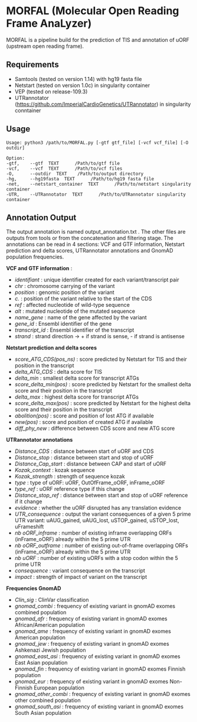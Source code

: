# MORFAL (Molecular Open Reading Frame AnaLyzer)
MORFAL is a pipeline build for the prediction of TIS and annotation of uORF (upstream open reading frame). 

## Requirements
- Samtools (tested on version 1.14) with hg19 fasta file
- Netstart (tested on version 1.0c) in singularity container
- VEP (tested on release-109.3)
- UTRannotator (<https://github.com/ImperialCardioGenetics/UTRannotator>) in singularity conntainer

## Usage

```
Usage: python3 /path/to/MORFAL.py [-gtf gtf_file] [-vcf vcf_file] [-O outdir]

Option:
-gtf,    --gtf  TEXT      /Path/to/gtf file
-vcf,    --vcf  TEXT      /Path/to/vcf files
-O,      --outdir  TEXT    /Path/to/output directory
-hg,     --hg19fasta  TEXT      /Path/to/hg19 fasta file
-net,    --netstart_container  TEXT      /Path/to/netstart singularity container
-UTR,    --UTRannotator  TEXT      /Path/to/UTRannotator singularity container
```

## Annotation Output
The output annotation is named output_annotation.txt . The other files are outputs from tools or from the concatenation and filtering stage.
The annotations can be read in 4 sections: VCF and GTF information, Netstart prediction and delta scores, UTRannotator annotations and GnomAD population frequencies. 
  
**VCF and GTF information** : 
  - *identifiant* : unique identifier created for each variant/transcript pair
  - *chr* : chromosome carrying of the variant
  - *position* : genomic position of the variant
  - *c.* : position of the variant relative to the start of the CDS
  - *ref* : affected nucleotide of wild-type sequence
  - *alt* : mutated nucleotide of the mutated sequence
  - *name_gene* : name of the gene affected by the variant
  - *gene_id* : Ensembl identifier of the gene
  - *transcript_id* : Ensembl identifier of the transcript
  - *strand* : strand direction -> + if strand is sense, - if strand is antisense

**Netstart prediction and delta scores**
  - *score_ATG_CDS(pos_ns)* : score predicted by Netstart for TIS and their position in the transcript
  - *delta_ATG_CDS* : delta score for TIS
  - *delta_min* : smallest delta score for transcript ATGs
  - *score_delta_min(pos)* : score predicted by Netstart for the smallest delta score and their position in the transcript
  - *delta_max* : highest delta score for transcript ATGs
  - *score_delta_max(pos)* : score predicted by Netstart for the highest delta score and their position in the transcript
  - *abolition(pos)* : score and position of lost ATG if available
  - *new(pos)* : score and position of created ATG if available
  - *diff_phy_new* : difference between CDS score and new ATG score

**UTRannotator annotations**
  - *Distance_CDS* : distance between start of uORF and CDS
  - *Distance_stop* : distance between start and stop of uORF
  - *Distance_Cap_start* : distance between CAP and start of uORF
  - *Kozak_context* : kozak sequence
  - *Kozak_strength* : strength of sequence kozak
  - *type* :  type of uORF: uORF, OutOfFrame_oORF, inFrame_oORF
  - *type_ref* : uORF reference type if this change
  - *Distance_stop_ref* : distance between start and stop of uORF reference if it change
  - *evidence* : whether the uORF disrupted has any translation evidence
  - *UTR_consequence* : output the variant consequences of a given 5 prime UTR variant: uAUG_gained, uAUG_lost, uSTOP_gained, uSTOP_lost, uFrameshift
  - *nb oORF_inframe* : number of existing inframe overlapping ORFs (inFrame_oORF) already within the 5 prime UTR
  - *nb oORF_outframe* : number of existing out-of-frame overlapping ORFs (inFrame_oORF) already within the 5 prime UTR
  - *nb uORF* : number of existing uORFs with a stop codon within the 5 prime UTR
  - *consequence* : variant consequence on the transcript
  - *impact* : strength of impact of variant on the transcript
   
**Frequencies GnomAD**
  - *Clin_sig* : ClinVar classification
  - *gnomad_combi* : frequency of existing variant in gnomAD exomes combined population
  - *gnomad_afr* : frequency of existing variant in gnomAD exomes African/American population
  - *gnomad_ame* : frequency of existing variant in gnomAD exomes American population
  - *gnomad_jew* : frequency of existing variant in gnomAD exomes Ashkenazi Jewish population
  - *gnomad_east_asi* : frequency of existing variant in gnomAD exomes East Asian population
  - *gnomad_fin* : frequency of existing variant in gnomAD exomes Finnish population
  - *gnomad_eur* : frequency of existing variant in gnomAD exomes Non-Finnish European population
  - *gnomad_other_combi* : frequency of existing variant in gnomAD exomes other combined population
  - *gnomad_south_asi* : frequency of existing variant in gnomAD exomes South Asian population
